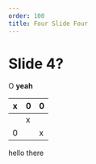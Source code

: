 ```yaml
---
order: 100
title: Four Slide Four
---
```


# Slide 4?

O **yeah**

| x   | 0   | 0   |
| --- | --- | --- |
|     | x   |     |
| 0   |     | x   |

hello
there
